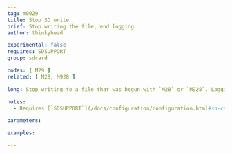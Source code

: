 ```yaml
---
tag: m0029
title: Stop SD write
brief: Stop writing the file, end logging.
author: thinkyhead

experimental: false
requires: SDSUPPORT
group: sdcard

codes: [ M29 ]
related: [ M28, M928 ]

long: Stop writing to a file that was begun with `M28` or `M928`. Logging is disabled.

notes:
  - Requires [`SDSUPPORT`](/docs/configuration/configuration.html#sd-card)

parameters:

examples:

---
```

